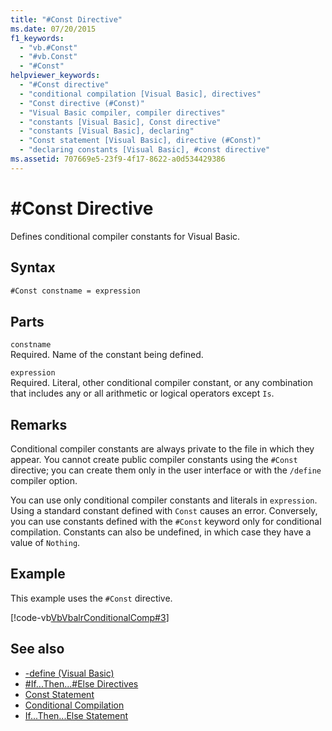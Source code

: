 ```yaml
---
title: "#Const Directive"
ms.date: 07/20/2015
f1_keywords: 
  - "vb.#Const"
  - "#vb.Const"
  - "#Const"
helpviewer_keywords: 
  - "#Const directive"
  - "conditional compilation [Visual Basic], directives"
  - "Const directive (#Const)"
  - "Visual Basic compiler, compiler directives"
  - "constants [Visual Basic], Const directive"
  - "constants [Visual Basic], declaring"
  - "Const statement [Visual Basic], directive (#Const)"
  - "declaring constants [Visual Basic], #const directive"
ms.assetid: 707669e5-23f9-4f17-8622-a0d534429386
---
```

# #Const Directive

Defines conditional compiler constants for Visual Basic.  
  
## Syntax  
  
```vb  
#Const constname = expression  
```  
  
## Parts  

 `constname`  
 Required. Name of the constant being defined.  
  
 `expression`  
 Required. Literal, other conditional compiler constant, or any combination that includes any or all arithmetic or logical operators except `Is`.  
  
## Remarks  

 Conditional compiler constants are always private to the file in which they appear. You cannot create public compiler constants using the `#Const` directive; you can create them only in the user interface or with the `/define` compiler option.  
  
 You can use only conditional compiler constants and literals in `expression`. Using a standard constant defined with `Const` causes an error. Conversely, you can use constants defined with the `#Const` keyword only for conditional compilation. Constants can also be undefined, in which case they have a value of `Nothing`.  
  
## Example  

 This example uses the `#Const` directive.  
  
 [!code-vb[VbVbalrConditionalComp#3](~/samples/snippets/visualbasic/VS_Snippets_VBCSharp/VbVbalrConditionalComp/VB/Class1.vb#3)]  
  
## See also

- [-define (Visual Basic)](../../../visual-basic/reference/command-line-compiler/define.md)
- [#If...Then...#Else Directives](../../../visual-basic/language-reference/directives/if-then-else-directives.md)
- [Const Statement](../../../visual-basic/language-reference/statements/const-statement.md)
- [Conditional Compilation](../../../visual-basic/programming-guide/program-structure/conditional-compilation.md)
- [If...Then...Else Statement](../../../visual-basic/language-reference/statements/if-then-else-statement.md)
